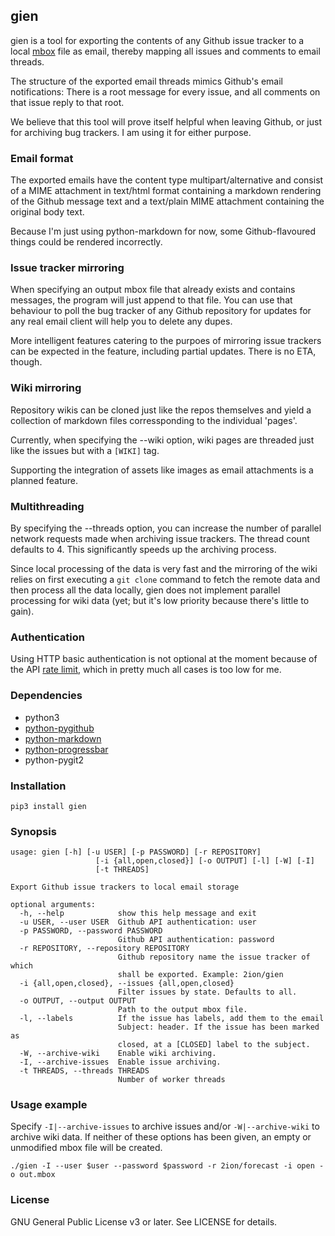 ## gien

gien is a tool for exporting the contents of any Github issue tracker to
a local [mbox](https://en.wikipedia.org/wiki/Mbox) file as email,
thereby mapping all issues and comments to email threads.

The structure of the exported email threads mimics Github's email
notifications: There is a root message for every issue, and all comments
on that issue reply to that root.

We believe that this tool will prove itself helpful when leaving Github,
or just for archiving bug trackers. I am using it for either purpose.

### Email format

The exported emails have the content type multipart/alternative and
consist of a MIME attachment in text/html format containing a markdown
rendering of the Github message text and a text/plain MIME attachment
containing the original body text.

Because I'm just using python-markdown for now, some Github-flavoured
things could be rendered incorrectly.

### Issue tracker mirroring

When specifying an output mbox file that already exists and contains
messages, the program will just append to that file. You can use that
behaviour to poll the bug tracker of any Github repository for updates
for any real email client will help you to delete any dupes.

More intelligent features catering to the purpoes of mirroring issue
trackers can be expected in the feature, including partial updates.
There is no ETA, though.

### Wiki mirroring

Repository wikis can be cloned just like the repos themselves and yield
a collection of markdown files corressponding to the individual 'pages'.

Currently, when specifying the --wiki option, wiki pages are threaded
just like the issues but with a `[WIKI]` tag.

Supporting the integration of assets like images as email attachments is
a planned feature.

### Multithreading

By specifying the --threads option, you can increase the number of
parallel network requests made when archiving issue trackers. The thread
count defaults to 4. This significantly speeds up the archiving process.

Since local processing of the data is very fast and the mirroring of the
wiki relies on first executing a `git clone` command to fetch the remote
data and then process all the data locally, gien does not implement
parallel processing for wiki data (yet; but it's low priority because
there's little to gain).

### Authentication

Using HTTP basic authentication is not optional at the moment because of
the API [rate limit](https://developer.github.com/v3/#rate-limiting),
which in pretty much all cases is too low for me.

### Dependencies

* python3
* [python-pygithub](http://jacquev6.github.com/PyGithub)
* [python-markdown](http://pypi.python.org/pypi/Markdown)
* [python-progressbar](https://github.com/niltonvolpato/python-progressbar)
* python-pygit2

### Installation

```
pip3 install gien
```

### Synopsis

```
usage: gien [-h] [-u USER] [-p PASSWORD] [-r REPOSITORY]
                   [-i {all,open,closed}] [-o OUTPUT] [-l] [-W] [-I]
                   [-t THREADS]

Export Github issue trackers to local email storage

optional arguments:
  -h, --help            show this help message and exit
  -u USER, --user USER  Github API authentication: user
  -p PASSWORD, --password PASSWORD
                        Github API authentication: password
  -r REPOSITORY, --repository REPOSITORY
                        Github repository name the issue tracker of which
                        shall be exported. Example: 2ion/gien
  -i {all,open,closed}, --issues {all,open,closed}
                        Filter issues by state. Defaults to all.
  -o OUTPUT, --output OUTPUT
                        Path to the output mbox file.
  -l, --labels          If the issue has labels, add them to the email
                        Subject: header. If the issue has been marked as
                        closed, at a [CLOSED] label to the subject.
  -W, --archive-wiki    Enable wiki archiving.
  -I, --archive-issues  Enable issue archiving.
  -t THREADS, --threads THREADS
                        Number of worker threads
```

### Usage example

Specify `-I|--archive-issues` to archive issues and/or `-W|--archive-wiki`
to archive wiki data. If neither of these options has been given, an
empty or unmodified mbox file will be created.

```
./gien -I --user $user --password $password -r 2ion/forecast -i open -o out.mbox
```

### License

GNU General Public License v3 or later. See LICENSE for details.
